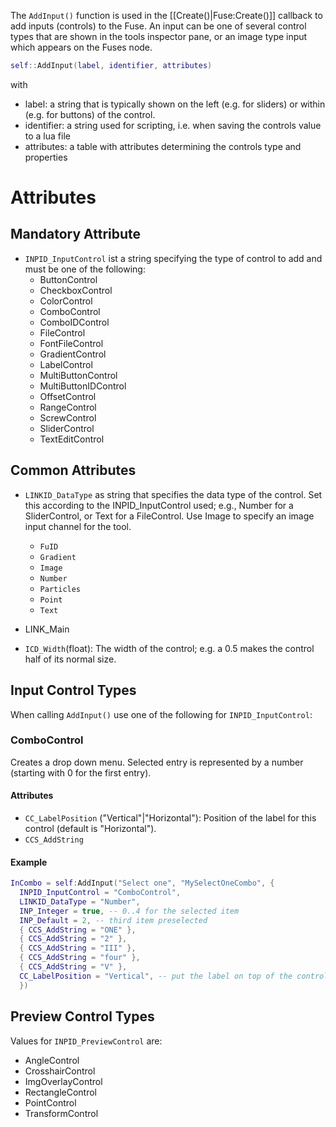 The `AddInput()` function is used in the [[Create()|Fuse:Create()]] callback to add inputs (controls) to the Fuse. An input can be one of several control types that are shown in the tools inspector pane, or an image type input which appears on the Fuses node.

```lua
self::AddInput(label, identifier, attributes)
```

with 
* label: a string that is typically shown on the left  (e.g. for sliders) or within (e.g. for buttons) of the control.
* identifier: a string used for scripting, i.e. when saving the controls value to a lua file
* attributes: a table with attributes determining the controls type and properties

# Attributes

## Mandatory Attribute

* `INPID_InputControl` ist a string specifying the type of control to add and must be one of the following:
  * ButtonControl
  * CheckboxControl
  * ColorControl
  * ComboControl
  * ComboIDControl
  * FileControl
  * FontFileControl
  * GradientControl
  * LabelControl
  * MultiButtonControl
  * MultiButtonIDControl
  * OffsetControl
  * RangeControl
  * ScrewControl
  * SliderControl
  * TextEditControl

## Common Attributes

* `LINKID_DataType` as string that specifies the data type of the control. Set this according to the INPID_InputControl used; e.g., Number for a SliderControl, or Text for a FileControl. Use Image to specify an image input channel for the tool.
  * `FuID`
  * `Gradient`
  * `Image`
  * `Number`
  * `Particles`
  * `Point`
  * `Text`
* LINK_Main

* `ICD_Width`(float): The width of the control; e.g. a 0.5 makes the control half of its normal size.


## Input Control Types 

When calling `AddInput()` use one of the following for `INPID_InputControl`:



### ComboControl

Creates a drop down menu. Selected entry is represented by a number (starting with 0 for the first entry).

#### Attributes

* `CC_LabelPosition` ("Vertical"|"Horizontal"): Position of the label for this control (default is "Horizontal"). 
* `CCS_AddString`

#### Example

```lua
InCombo = self:AddInput("Select one", "MySelectOneCombo", {
  INPID_InputControl = "ComboControl",
  LINKID_DataType = "Number", 
  INP_Integer = true, -- 0..4 for the selected item
  INP_Default = 2, -- third item preselected
  { CCS_AddString = "ONE" },
  { CCS_AddString = "2" },
  { CCS_AddString = "III" },
  { CCS_AddString = "four" },
  { CCS_AddString = "V" },
  CC_LabelPosition = "Vertical", -- put the label on top of the control
  })
```


## Preview Control Types

Values for `INPID_PreviewControl` are:

* AngleControl
* CrosshairControl
* ImgOverlayControl
* RectangleControl
* PointControl
* TransformControl

